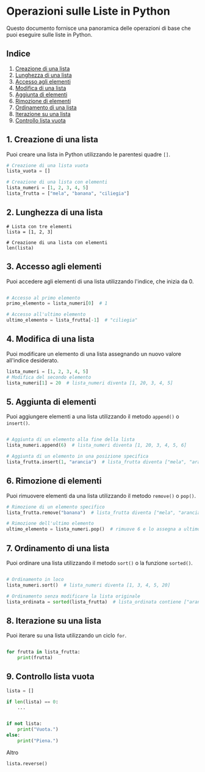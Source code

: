 # Operazioni sulle Liste in Python

Questo documento fornisce una panoramica delle operazioni di base che puoi eseguire sulle liste in Python.

## Indice
1. [Creazione di una lista](#1-creazione-di-una-lista)
2. [Lunghezza di una lista](#2-lunghezza-di-una-lista)
3. [Accesso agli elementi](#3-accesso-agli-elementi)
4. [Modifica di una lista](#4-modifica-di-una-lista)
5. [Aggiunta di elementi](#5-aggiunta-di-elementi)
6. [Rimozione di elementi](#6-rimozione-di-elementi)
7. [Ordinamento di una lista](#7-ordinamento-di-una-lista)
8. [Iterazione su una lista](#8-iterazione-su-una-lista)
9. [Controllo lista vuota](#9-iterazione-su-una-lista)

## 1. Creazione di una lista

Puoi creare una lista in Python utilizzando le parentesi quadre `[]`.

```python
# Creazione di una lista vuota
lista_vuota = []

# Creazione di una lista con elementi
lista_numeri = [1, 2, 3, 4, 5]
lista_frutta = ["mela", "banana", "ciliegia"]
```
## 2. Lunghezza di una lista
```
# Lista con tre elementi
lista = [1, 2, 3]

# Creazione di una lista con elementi
len(lista)
```

## 3. Accesso agli elementi

Puoi accedere agli elementi di una lista utilizzando l'indice, che inizia da 0.

```python

# Accesso al primo elemento
primo_elemento = lista_numeri[0]  # 1

# Accesso all'ultimo elemento
ultimo_elemento = lista_frutta[-1]  # "ciliegia"
```

## 4. Modifica di una lista

Puoi modificare un elemento di una lista assegnando un nuovo valore all'indice desiderato.

```python
lista_numeri = [1, 2, 3, 4, 5]
# Modifica del secondo elemento
lista_numeri[1] = 20  # lista_numeri diventa [1, 20, 3, 4, 5]
```

## 5. Aggiunta di elementi

Puoi aggiungere elementi a una lista utilizzando il metodo `append()` o `insert()`.

```python

# Aggiunta di un elemento alla fine della lista
lista_numeri.append(6)  # lista_numeri diventa [1, 20, 3, 4, 5, 6]

# Aggiunta di un elemento in una posizione specifica
lista_frutta.insert(1, "arancia")  # lista_frutta diventa ["mela", "arancia", "banana", "ciliegia"]
```


## 6. Rimozione di elementi

Puoi rimuovere elementi da una lista utilizzando il metodo `remove()` o `pop()`.


```python
# Rimozione di un elemento specifico
lista_frutta.remove("banana")  # lista_frutta diventa ["mela", "arancia", "ciliegia"]

# Rimozione dell'ultimo elemento
ultimo_elemento = lista_numeri.pop()  # rimuove 6 e lo assegna a ultimo_elemento
```

## 7. Ordinamento di una lista

Puoi ordinare una lista utilizzando il metodo `sort()` o la funzione `sorted()`.

```python

# Ordinamento in loco
lista_numeri.sort()  # lista_numeri diventa [1, 3, 4, 5, 20]

# Ordinamento senza modificare la lista originale
lista_ordinata = sorted(lista_frutta)  # lista_ordinata contiene ["arancia", "ciliegia", "mela"]
```

## 8. Iterazione su una lista

Puoi iterare su una lista utilizzando un ciclo `for`.

```python

for frutta in lista_frutta:
    print(frutta)
```

## 9. Controllo lista vuota

```python
lista = []

if len(lista) == 0:
    ...


if not lista:
    print("Vuota.")
else:
    print("Piena.")
```


Altro

``` python
lista.reverse()

```